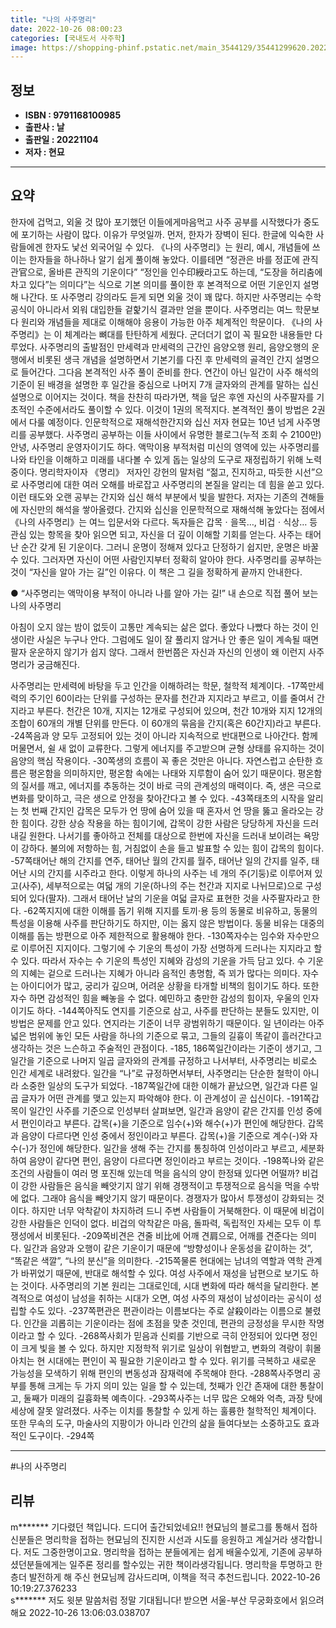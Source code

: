 ```yaml
---
title: "나의 사주명리"
date: 2022-10-26 08:00:23
categories: [국내도서 사주학]
image: https://shopping-phinf.pstatic.net/main_3544129/35441299620.20221025180134.jpg
---
```


## **정보**

- **ISBN : 9791168100985**
- **출판사 : 날**
- **출판일 : 20221104**
- **저자 : 현묘**

------



## **요약**

한자에 겁먹고, 외울 것 많아 포기했던 이들에게마음먹고 사주 공부를 시작했다가 중도에 포기하는 사람이 많다. 이유가 무엇일까. 먼저, 한자가 장벽이 된다. 한글에 익숙한 사람들에겐 한자도 낯선 외국어일 수 있다. 《나의 사주명리》는 원리, 예시, 개념들에 쓰이는 한자들을 하나하나 알기 쉽게 풀이해 놓았다. 이를테면 “정관은 바를 정正에 관직 관官으로, 올바른 관직의 기운이다” “정인을 인수印綬라고도 하는데, “도장을 허리춤에 차고 있다”는 의미다”는 식으로 기본 의미를 풀이한 후 본격적으로 어떤 기운인지 설명해 나간다. 또 사주명리 강의라도 듣게 되면 외울 것이 꽤 많다. 하지만 사주명리는 수학 공식이 아니라서 외워 대입한들 겉핥기식 결과만 얻을 뿐이다. 사주명리는 여느 학문보다 원리와 개념들을 제대로 이해해야 응용이 가능한 아주 체계적인 학문이다. 《나의 사주명리》는 이 체계라는 뼈대를 탄탄하게 세웠다. 군더더기 없이 꼭 필요한 내용들만 다루었다. 사주명리의 출발점인 만세력과 만세력의 근간인 음양오행 원리, 음양오행의 운행에서 비롯된 생극 개념을 설명하면서 기본기를 다진 후 만세력의 골격인 간지 설명으로 들어간다. 그다음 본격적인 사주 풀이 준비를 한다. 연간이 아닌 일간이 사주 해석의 기준이 된 배경을 설명한 후 일간을 중심으로 나머지 7개 글자와의 관계를 말하는 십신 설명으로 이어지는 것이다. 책을 찬찬히 따라가면, 책을 덮은 후엔 자신의 사주팔자를 기초적인 수준에서라도 풀이할 수 있다. 이것이 1권의 목적지다. 본격적인 풀이 방법은 2권에서 다룰 예정이다.  인문학적으로 재해석한간지와 십신 저자 현묘는 10년 넘게 사주명리를 공부했다. 사주명리 공부하는 이들 사이에서 유명한 블로그(누적 조회 수 2100만) 안녕, 사주명리 운영자이기도 하다. 액막이용 부적처럼 미신의 영역에 있는 사주명리를 나와 타인을 이해하고 미래를 내다볼 수 있게 돕는 일상의 도구로 재정립하기 위해 노력 중이다. 명리학자이자 《명리》 저자인 강헌의 말처럼 “젊고, 진지하고, 따듯한 시선”으로 사주명리에 대한 여러 오해를 바로잡고 사주명리의 본질을 알리는 데 힘을 쏟고 있다. 이런 태도와 오랜 공부는 간지와 십신 해석 부분에서 빛을 발한다. 저자는 기존의 견해들에 자신만의 해석을 쌓아올렸다. 간지와 십신을 인문학적으로 재해석해 놓았다는 점에서 《나의 사주명리》는 여느 입문서와 다르다. 독자들은 갑목ㆍ을목…, 비겁ㆍ식상… 등 관심 있는 항목을 찾아 읽으면 되고, 자신을 더 깊이 이해할 기회를 얻는다. 사주는 태어난 순간 갖게 된 기운이다. 그러니 운명이 정해져 있다고 단정하기 쉽지만, 운명은 바꿀 수 있다. 그러자면 자신이 어떤 사람인지부터 정확히 알아야 한다. 사주명리를 공부하는 것이 “자신을 알아 가는 길”인 이유다. 이 책은 그 길을 정확하게 끝까지 안내한다.

● “사주명리는 액막이용 부적이 아니라 나를 알아 가는 길!”
내 손으로 직접 풀어 보는 나의 사주명리

아침이 오지 않는 밤이 없듯이 고통만 계속되는 삶은 없다. 좋았다 나빴다 하는 것이 인생이란 사실은 누구나 안다. 그럼에도 일이 잘 풀리지 않거나 안 좋은 일이 계속될 때면 팔자 운운하지 않기가 쉽지 않다. 그래서 한번쯤은 자신과 자신의 인생이 왜 이런지 사주명리가 궁금해진다.

사주명리는 만세력에 바탕을 두고 인간을 이해하려는 학문, 철학적 체계이다. -17쪽만세력의 주기인 60이라는 단위를 구성하는 문자를 천간과 지지라고 부르고, 이를 줄여서 간지라고 부른다. 천간은 10개, 지지는 12개로 구성되어 있으며, 천간 10개와 지지 12개의 조합이 60개의 개별 단위를 만든다. 이 60개의 묶음을 간지(혹은 60간지)라고 부른다. -24쪽음과 양 모두 고정되어 있는 것이 아니라 지속적으로 반대편으로 나아간다. 함께 머물면서, 쉴 새 없이 교류한다. 그렇게 에너지를 주고받으며 균형 상태를 유지하는 것이 음양의 핵심 작용이다. -30쪽생의 흐름이 꼭 좋은 것만은 아니다. 자연스럽고 순탄한 흐름은 평온함을 의미하지만, 평온함 속에는 나태와 지루함이 숨어 있기 때문이다. 평온함의 질서를 깨고, 에너지를 추동하는 것이 바로 극의 관계성의 매력이다. 즉, 생은 극으로 변화를 맞이하고, 극은 생으로 안정을 찾아간다고 볼 수 있다. -43쪽태초의 시작을 알리는 첫 번째 간지인 갑목은 모두가 언 땅에 숨어 있을 때 혼자서 언 땅을 뚫고 올라오는 강한 힘이다. 강한 상승 작용을 하는 힘이기에, 갑목이 강한 사람은 당당하게 자신을 드러내길 원한다. 나서기를 좋아하고 전체를 대상으로 한번에 자신을 드러내 보이려는 욕망이 강하다. 불의에 저항하는 힘, 거침없이 손을 들고 발표할 수 있는 힘이 갑목의 힘이다. -57쪽태어난 해의 간지를 연주, 태어난 월의 간지를 월주, 태어난 일의 간지를 일주, 태어난 시의 간지를 시주라고 한다. 이렇게 하나의 사주는 네 개의 주(기둥)로 이루어져 있고(사주), 세부적으로는 여덟 개의 기운(하나의 주는 천간과 지지로 나뉘므로)으로 구성되어 있다(팔자). 그래서 태어난 날의 기운을 여덟 글자로 표현한 것을 사주팔자라고 한다. -62쪽지지에 대한 이해를 돕기 위해 지지를 토끼·용 등의 동물로 비유하고, 동물의 특성을 이용해 사주를 판단하기도 하지만, 이는 옳지 않은 방법이다. 동물 비유는 대중의 이해를 돕는 방편으로 아주 제한적으로 활용해야 한다. -130쪽자수는 임수와 자수만으로 이루어진 지지이다. 그렇기에 수 기운의 특성이 가장 선명하게 드러나는 지지라고 할 수 있다. 따라서 자수는 수 기운의 특성인 지혜와 감성의 기운을 가득 담고 있다. 수 기운의 지혜는 겉으로 드러나는 지혜가 아니라 음적인 총명함, 즉 꾀가 많다는 의미다. 자수는 아이디어가 많고, 궁리가 깊으며, 어려운 상황을 타개할 비책의 힘이기도 하다. 또한 자수 하면 감성적인 힘을 빼놓을 수 없다. 예민하고 충만한 감성의 힘이자, 우울의 인자이기도 하다. -144쪽아직도 연지를 기준으로 삼고, 사주를 판단하는 분들도 있지만, 이 방법은 문제를 안고 있다. 연지라는 기준이 너무 광범위하기 때문이다. 일 년이라는 아주 넓은 범위에 놓인 모든 사람을 하나의 기준으로 묶고, 그들의 길흉이 똑같이 흘러간다고 생각하는 것은 느슨하고 주술적인 관점이다. -185, 186쪽일간이라는 기준이 생기고, 그 일간을 기준으로 나머지 일곱 글자와의 관계를 규정하고 나서부터, 사주명리는 비로소 인간 세계로 내려왔다. 일간을 “나”로 규정하면서부터, 사주명리는 단순한 철학이 아니라 소중한 일상의 도구가 되었다. -187쪽일간에 대한 이해가 끝났으면, 일간과 다른 일곱 글자가 어떤 관계를 맺고 있는지 파악해야 한다. 이 관계성이 곧 십신이다. -191쪽갑목이 일간인 사주를 기준으로 인성부터 살펴보면, 일간과 음양이 같은 간지를 인성 중에서 편인이라고 부른다. 갑목(+)을 기준으로 임수(+)와 해수(+)가 편인에 해당한다. 갑목과 음양이 다르다면 인성 중에서 정인이라고 부른다. 갑목(+)을 기준으로 계수(-)와 자수(-)가 정인에 해당한다. 일간을 생해 주는 간지를 통칭하여 인성이라고 부르고, 세분화하여 음양이 같다면 편인, 음양이 다르다면 정인이라고 부르는 것이다. -198쪽나와 같은 조건의 사람들이 여러 명 포진해 있는데 먹을 음식의 양이 한정돼 있다면 어떨까? 비겁이 강한 사람들은 음식을 빼앗기지 않기 위해 경쟁적이고 투쟁적으로 음식을 먹을 수밖에 없다. 그래야 음식을 빼앗기지 않기 때문이다. 경쟁자가 많아서 투쟁성이 강화되는 것이다. 하지만 너무 악착같이 차지하려 드니 주변 사람들이 거북해한다. 이 때문에 비겁이 강한 사람들은 인덕이 없다. 비겁의 악착같은 마음, 돌파력, 독립적인 자세는 모두 이 투쟁성에서 비롯된다. -209쪽비견은 견줄 비比에 어깨 견肩으로, 어깨를 견준다는 의미다. 일간과 음양과 오행이 같은 기운이기 때문에 “방향성이나 운동성을 같이하는 것”, “똑같은 색깔”, “나의 분신”을 의미한다. -215쪽물론 현대에는 남녀의 역할과 역학 관계가 바뀌었기 때문에, 반대로 해석할 수 있다. 여성 사주에서 재성을 남편으로 보기도 하는 것이다. 사주명리의 기본 원리는 그대로인데, 시대 변화에 따라 해석을 달리한다. 본격적으로 여성이 남성을 취하는 시대가 오면, 여성 사주의 재성이 남성이라는 공식이 성립할 수도 있다. -237쪽편관은 편관이라는 이름보다는 주로 살殺이라는 이름으로 불렸다. 인간을 괴롭히는 기운이라는 점에 초점을 맞춘 것인데, 편관의 긍정성을 무시한 작명이라고 할 수 있다. -268쪽사회가 믿음과 신뢰를 기반으로 극히 안정되어 있다면 정인이 크게 빛을 볼 수 있다. 하지만 지정학적 위기로 일상이 위협받고, 변화의 격랑이 휘몰아치는 현 시대에는 편인이 꼭 필요한 기운이라고 할 수 있다. 위기를 극복하고 새로운 가능성을 모색하기 위해 편인의 변동성과 잠재력에 주목해야 한다. -288쪽사주명리 공부를 통해 크게는 두 가지 의미 있는 일을 할 수 있는데, 첫째가 인간 존재에 대한 통찰이고, 둘째가 미래의 길흉화복 예측이다. -293쪽사주는 너무 많은 오해와 억측, 과장 탓에 세상에 잘못 알려졌다. 사주는 이치를 통찰할 수 있게 하는 훌륭한 철학적인 체계이다. 또한 무속의 도구, 마술사의 지팡이가 아니라 인간의 삶을 들여다보는 소중하고도 효과적인 도구이다. -294쪽

------

#나의 사주명리


## **리뷰** 

  m******* 기다렸던 책입니다. 드디어 출간되었네요!! 
현묘님의 블로그를 통해서 접하신분들은 명리학을 접하는 현묘님의 진지한 시선과 시도를 응원하고 계실거라 생각합니다. 저도 그중한명이고요. 명리학을 접하는 분들에게는 쉽게 배울수있게, 기존에 공부하셨던분들에게는 일주론 정리를 할수있는 귀한 책이라생각됩니다. 명리학을 투명하고 한층더 발전하게 해 주신 현묘님께 감사드리며, 이책을 적극 추천드립니다.   2022-10-26 10:19:27.376233 <br/>  s******* 저도 윗분 말씀처럼 정말 기대됩니다!
받으면 서울-부산 무궁화호에서 읽으려해요 2022-10-26 13:06:03.038707 <br/>